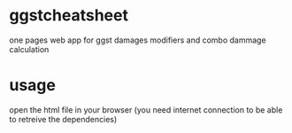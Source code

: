 # ggstcheatsheet
one pages web app for ggst damages modifiers and combo dammage calculation

# usage
open the html file in your browser (you need internet connection to be able to retreive the dependencies)
